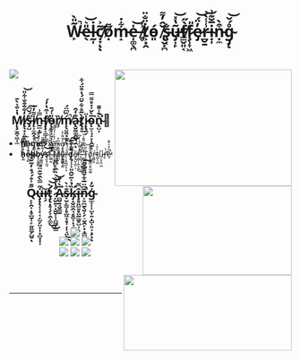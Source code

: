 <body>
<h1 align="center">W̴̙͂̎̀̚e̵̖̎͛͝l̶̰̩̇c̸̛̣̞͂͐ͅͅọ̸͌m̵̝͋̇e̶̩͚̖̪̍͝ ̸̥̾ṫ̸͕͙̭̈̐̈ó̵͈ ̸̢̬̣̪̆̂̓͌ş̴͔̐ṵ̶̡͎̙̔̽̕͝f̸̳̬͈͔̀̋f̷̧̹̞͖̎e̷̡̓̈́͝r̵̲̮̱̾̾̀͝ị̴̩̅̆͊͗ṇ̵̼͒̀g̴̡̨̊́̌͝</h1>
<br>
<div align="center">
  <img src="https://i.pinimg.com/originals/38/27/28/382728aae1826e565f30d956bd015d95.gif" align="right" width="316.5px" height="208.5px">

  <p align="left" >  
  <a href="https://github.com/anuraghazra/github-readme-stats"> 
<img  src="https://github-readme-stats.vercel.app/api?username=666-xaxa&&show_icons=true&theme=radical"/>
  </a>
  </p>
</div>
<br>
<div>
<h2 align="center"> M̸̨̧̫̭̞͖̜̼̔̇̐͛̀͊i̸̢̖͙̦̼̖͈͚̼̒̐̄͒̐͋̎͝ş̵̺̀́̆͆͘͠į̸͕̼̭̗̝͌̓̽n̵̰̲̣̰̿͗f̸̧̧͔̳͔͇̥̗̾̑̔̓́͜ǫ̵̨̞͔̘̹̩͖̮̦̎͑́̄ȑ̸̻ḿ̸̨̖̤̯̹̲̖̹̏͆̈́̚a̴̢̬̰͚̭̮͉̯̐̒̑ͅt̸̢̥͍̀͂̊͋̆̈́̔͒̈́͋į̷̢̯̗̈ǫ̴̫͔̘̝̝̩̭̰̝̅̀̆͐̽̊͌̿͘ǹ̴̢̺͕̄̾̄͊͘̚👤 </h2>
<img src="https://gifimage.net/wp-content/uploads/2017/09/anime-death-gif-7.gif" align="right" width="266.5px" height="158.5px">
<li>
<b>n̸̠̘̦͓̺̄͌͠a̴̟̟̱͗m̴̥̭̣͕̖̭̞̎́͝e̸:</b> x̷̝̠̗̹͊̈́͋̉͂̉ä̶̛̫̫̪̥͙͇͓̣̖̗͕͓͓̼̯́͒̓́́͂̅̾̅̂̑x̷̧̲͍̥̻̼̲̪͕͂͒a̸̞̙̯͇̣̝̭͚͉̭̞̞͇̓̆͌̀̾</li>
<li>
<b>h̴̢̰́̍̓̀̑̓o̵̞̠̻̊̕b̴̤̓́̀b̵̨̞̼̭̭̤͋͌͋̽̈́̈́̚y̴̛̫̳̪̠̟̽͋̓͌̃͊̈s̷̨̛̫̦̹̪̘:̴͚̻̰̋̍̌</b> M̶̭͇̱̗̩̒̆ủ̶̢̼͇̳̋r̵̨͔̭͚̺͔̠͙̄̋̈́̌̃̿̈́̇͛d̵̨͍̅̈́͋̅̉ĕ̸̞͍̺͎̺̠͔ŗ̶̳̜̩͍̞̠̻̉̒͌̓̂̀̒͆̚͜,̴̧̺̞̤̩̬͍̝̰͐̐̎͊̉̕̕ͅ ̴̮͍̟̦͈̣͇͇̖͛̆̋̿͊͌̂͑͂̕T̴̨̠̠̥͎̼̥͎͕͛̎̈͝ǫ̸̢̰͇̤͈͙̺͖̱̎̎͌r̵͈̻̤̭͛ṫ̴̺̖̖̺̀̆̍ṳ̵͕̟̱̤͖͆ŕ̶̛̛̬̔ẽ̵̞͂̇̆̔̑̐̕̚
</li>
<br>
</div>
<div>
<h2 align="center">Q̷̙̙̭͎̣̥̲̮̜̙̫͈̳̗̺̬̋͊͐̊́́̊̓̃̌̊͂ͅu̶̧̨̨͔̹̞͔̦̺̗̤͙̩͙̻̟͓̹̇̋̿̀̑̌͊̈́̚ǐ̸̠̗ţ̷̢̛̣̥̘̗̞̭̹͚́̀͜͜͝͝͝ ̷̙̬̱͕̣̮̬͎̹̪̳̦͇͒̔̾͛͛̏̅̾͆̆̚A̴̻̬̱̘̬̳̱͂̀̾͊͘s̵̞̮̙̳̦̥̲͖͓̥̹̦̦̘̤͊͛̀͜͜k̴̡̛͙̬͖̯͉̥͚͎͓̘̰̱̦̝̏̉͐͂̆̂̎͐̾̉̓̒̄̐͒̅͠ͅȋ̶̧̥͈̺͍̥̤̰̳̥̺͕̝̗̦͆͂n̷͕͍̪̱̖̬͔̗̠̮̭̙͙̣͇̺̩̄͆̈̅͋̌͌́̽̂̚͠ģ̴̲̝̜̹̺̟͍̩̻͕͍͕̣̗͙̌̓ͅ </h2>
<p>
<img src="https://i.pinimg.com/originals/15/12/82/1512824f56069fb7dc6a9fcdd1d5b161.gif" align="right" width="300.5px" height="135.5px">
</div>
<div>
<br>
<p align="center"> <img src="https://img.shields.io/badge/html5%20-%23E34F26.svg?&style=for-the-badge&logo=html5&logoColor=white"/><br>
 <img src="https://img.shields.io/badge/node.js%20-%2343853D.svg?&style=for-the-badge&logo=node.js&logoColor=white"/> <img src="https://img.shields.io/badge/javascript%20-%23323330.svg?&style=for-the-badge&logo=javascript&logoColor=%23F7DF1E"/> <img src="https://img.shields.io/badge/git%20-%23F05033.svg?&style=for-the-badge&logo=git&logoColor=white"/> <br> <img src="https://img.shields.io/badge/python%20-%23F05033.svg?&style=for-the-badge&logo=python&logoColor=black"/> <img src="https://img.shields.io/badge/c%20-%23F05033.svg?&style=for-the-badge&logo=c&logoColor=black"/> <img src="https://img.shields.io/badge/linux%20-%23F05033.svg?&style=for-the-badge&logo=linux&logoColor=black"/> <br><br>
</p>
</div>
<br>
<div>
<hr>
</div>
</div>
</body>
